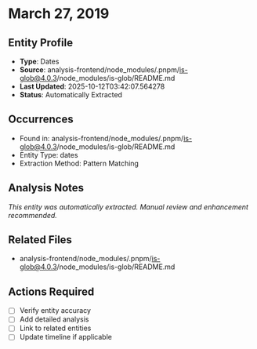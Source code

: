 # March 27, 2019

## Entity Profile
- **Type**: Dates
- **Source**: analysis-frontend/node_modules/.pnpm/is-glob@4.0.3/node_modules/is-glob/README.md
- **Last Updated**: 2025-10-12T03:42:07.564278
- **Status**: Automatically Extracted

## Occurrences
- Found in: analysis-frontend/node_modules/.pnpm/is-glob@4.0.3/node_modules/is-glob/README.md
- Entity Type: dates
- Extraction Method: Pattern Matching

## Analysis Notes
*This entity was automatically extracted. Manual review and enhancement recommended.*

## Related Files
- analysis-frontend/node_modules/.pnpm/is-glob@4.0.3/node_modules/is-glob/README.md

## Actions Required
- [ ] Verify entity accuracy
- [ ] Add detailed analysis
- [ ] Link to related entities
- [ ] Update timeline if applicable
